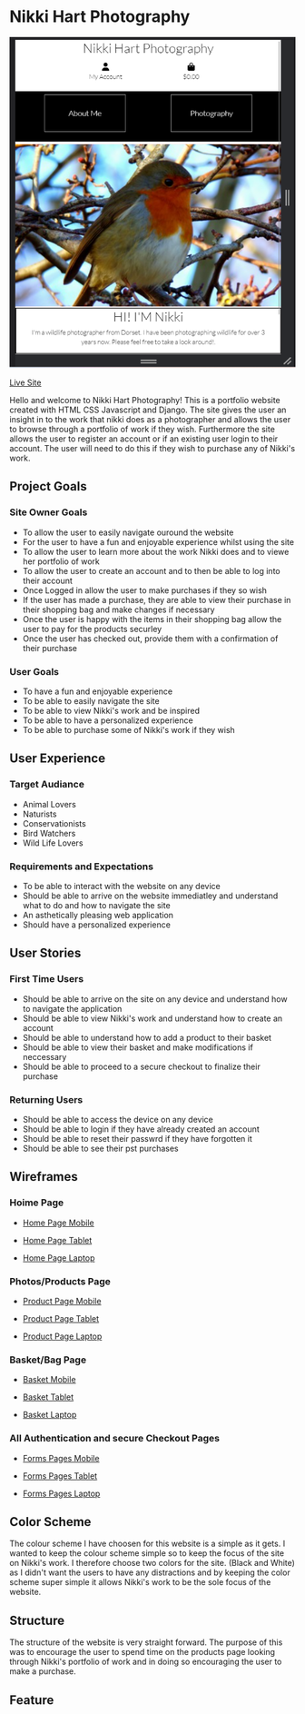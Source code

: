# Nikki Hart Photography

![Main-image](https://github.com/Shaun-Finnegan/nikki_hart_photography/blob/main/readme-ms4-images/main-image.png)

[Live Site](https://nikki-hart-photography-5b89f5a6c233.herokuapp.com/)

Hello and welcome to Nikki Hart Photography!
This is a portfolio website created with HTML CSS Javascript and Django. The site gives the user an insight in to the work that nikki does as a photographer and allows the user to browse through a portfolio of work if they wish.
Furthermore the site allows the user to register an account or if an existing user login to their account.
The user will need to do this if they wish to purchase any of Nikki's work.

## Project Goals
### Site Owner Goals
* To allow the user to easily navigate ouround the website
* For the user to have a fun and enjoyable experience whilst using the site
* To allow the user to learn more about the work Nikki does and to viewe her portfolio of work
* To allow the user to create an account and to then be able to log into their account
* Once Logged in allow the user to make purchases if they so wish
* If the user has made a purchase, they are able to view their purchase in their shopping bag and make changes if necessary
* Once the user is happy with the items in their shopping bag allow the user to pay for the products securley
* Once the user has checked out, provide them with a confirmation of their purchase

### User Goals
* To have a fun and enjoyable experience
* To be able to easily navigate the site
* To be able to view Nikki's work and be inspired
* To be able to have a personalized experience
* To be able to purchase some of Nikki's work if they wish


## User Experience
### Target Audiance

* Animal Lovers
* Naturists
* Conservationists
* Bird Watchers
* Wild Life Lovers

### Requirements and Expectations

* To be able to interact with the website on any device
* Should be able to arrive on the website immediatley and understand what to do and how to navigate the site
* An asthetically pleasing web application
* Should have a personalized experience


## User Stories
### First Time Users
* Should be able to arrive on the site on any device and understand how to navigate the application
* Should be able to view Nikki's work and understand how to create an account
* Should be able to understand how to add a product to their basket
* Should be able to view their basket and make modifications if neccessary
* Should be able to proceed to a secure checkout to finalize their purchase

### Returning Users
* Should be able to access the device on any device
* Should be able to login if they have already created an account
* Should be able to reset their passwrd if they have forgotten it
* Should be able to see their pst purchases


## Wireframes

### Hoime Page
* [Home Page Mobile](https://github.com/Shaun-Finnegan/nikki_hart_photography/blob/main/readme-ms4-images/home-mb-wireframe.png)

* [Home Page Tablet](https://github.com/Shaun-Finnegan/nikki_hart_photography/blob/main/readme-ms4-images/home-tab-wireframe.png)

* [Home Page Laptop](https://github.com/Shaun-Finnegan/nikki_hart_photography/blob/main/readme-ms4-images/home-lg-wireframe.png)


### Photos/Products Page

* [Product Page Mobile](https://github.com/Shaun-Finnegan/nikki_hart_photography/blob/main/readme-ms4-images/photos-mb-wireframe.png)

* [Product Page Tablet](https://github.com/Shaun-Finnegan/nikki_hart_photography/blob/main/readme-ms4-images/photos-tab-wireframe.png)

* [Product Page Laptop](https://github.com/Shaun-Finnegan/nikki_hart_photography/blob/main/readme-ms4-images/photos-lg-wireframe.png)

### Basket/Bag Page

* [Basket Mobile](https://github.com/Shaun-Finnegan/nikki_hart_photography/blob/main/readme-ms4-images/Backet-mb-wireframe.png)

* [Basket Tablet](https://github.com/Shaun-Finnegan/nikki_hart_photography/blob/main/readme-ms4-images/basket-tab-wireframe.png)

* [Basket Laptop ](https://github.com/Shaun-Finnegan/nikki_hart_photography/blob/main/readme-ms4-images/basket-lg-wireframe.png)


### All Authentication and secure Checkout Pages

* [Forms Pages Mobile](https://github.com/Shaun-Finnegan/nikki_hart_photography/blob/main/readme-ms4-images/forms-mb-wireframe.png)

* [Forms Pages Tablet](https://github.com/Shaun-Finnegan/nikki_hart_photography/blob/main/readme-ms4-images/forms-tab-wireframe.png)

* [Forms Pages Laptop](https://github.com/Shaun-Finnegan/nikki_hart_photography/blob/main/readme-ms4-images/forms-lg-wireframe.png)


## Color Scheme
The colour scheme I have choosen for this website is a simple as it gets. I wanted to keep the colour scheme simple so to keep the focus of the site on Nikki's work. I therefore choose two colors for the site. (Black and White) as I didn't want the users to have any distractions and by keeping the color scheme super simple it allows Nikki's work to be the sole focus of the website.


## Structure
The structure of the website is very straight forward. The purpose of this was to encourage the user to spend time on the products page looking through Nikki's portfolio of work and in doing so encouraging the user to make a purchase.

## Feature
